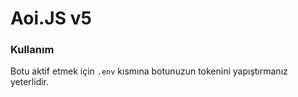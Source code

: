 # Aoi.JS v5

### Kullanım
Botu aktif etmek için `.env` kısmına botunuzun tokenini yapıştırmanız yeterlidir.
